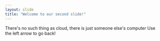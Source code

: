 ```yaml
---
layout: slide
title: "Welcome to our second slide!"
---
```

There's no such thing as cloud, there is just someone else's computer
Use the left arrow to go back!
